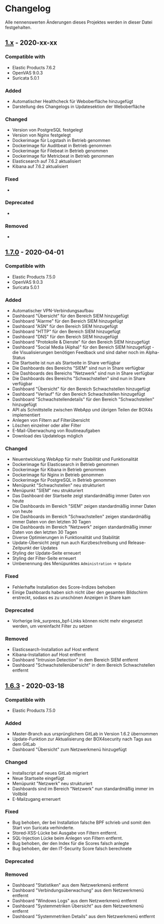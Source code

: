 # Changelog
Alle nennenswerten Änderungen dieses Projektes werden in dieser Datei festgehalten.

## [1.x](x) - 2020-xx-xx

### Compatible with
* Elastic Products 7.6.2
* OpenVAS 9.0.3
* Suricata 5.0.1

### Added
* Automatischer Healthcheck für Weboberfläche hinzugefügt
* Darstellung des Changelogs in Updatesektion der Weboberfläche

### Changed
* Version von PostgreSQL festgelegt
* Version von Nginx festgelegt
* Dockerimage für Logstash in Betrieb genommen
* Dockerimage für Auditbeat in Betrieb genommen
* Dockerimage für Filebeat in Betrieb genommen
* Dockerimage für Metricbeat in Betrieb genommen
* Elasticsearch auf 7.6.2 aktualisiert
* Kibana auf 7.6.2 aktualisiert

### Fixed
*

### Deprecated
*

### Removed
*

## [1.7.0](https://gitlab.am-gmbh.de/it-security/b4s/-/tags/1.7) - 2020-04-01

### Compatible with
* Elastic Products 7.5.0
* OpenVAS 9.0.3
* Suricata 5.0.1

### Added
* Automatischer VPN-Verbindungsaufbau
* Dashboard "Übersicht" für den Bereich SIEM hinzugefügt
* Dashboard "Alarme" für den Bereich SIEM hinzugefügt
* Dashboard "ASN" für den Bereich SIEM hinzugefügt
* Dashboard "HTTP" für den Bereich SIEM hinzugefügt
* Dashboard "DNS" für den Bereich SIEM hinzugefügt
* Dashboard "Protokolle & Dienste" für den Bereich SIEM hinzugefügt
* Dashboard "Social Media (Alpha)" für den Bereich SIEM hinzugefügt - die Visualisierungen benötigen Feedback und sind daher noch im Alpha-Status
* Die Startseite ist nun als Startseite in Share verfügbar
* Die Dashboards des Bereichs "SIEM" sind nun in Share verfügbar
* Die Dashboards des Bereichs "Netzwerk" sind nun in Share verfügbar
* Die Dashboards des Bereichs "Schwachstellen" sind nun in Share verfügbar
* Dashboard "Übersicht" für den Bereich Schwachstellen hinzugefügt
* Dashboard "Verlauf" für den Bereich Schwachstellen hinzugefügt
* Dashboard "Schwachstellendetails" für den Bereich "Schwachstellen" hinzugefügt
* API als Schnittstelle zwischen WebApp und übrigen Teilen der BOX4s implementiert
* Anlegen von Filtern auf Filterübersicht
* Löschen einzelner oder aller Filter
* E-Mail-Überwachung von Routineaufgaben
* Download des Updatelogs möglich

### Changed
* Neuentwicklung WebApp für mehr Stabilität und Funktionalität
* Dockerimage für Elasticsearch in Betrieb genommen
* Dockerimage für Kibana in Betrieb genommen
* Dockerimage für Nginx in Betrieb genommen
* Dockerimage für PostgreSQL in Betrieb genommen
* Menüpunkt "Schwachstellen" neu strukturiert
* Menüpunkt "SIEM" neu strukturiert
* Das Dashboard der Startseite zeigt standardmäßig immer Daten von heute
* Die Dashboards im Bereich "SIEM" zeigen standardmäßig immer Daten von heute
* Die Dashboards im Bereich "Schwachstellen" zeigen standardmäßig immer Daten von den letzten 30 Tagen
* Die Dashboards im Bereich "Netzwerk" zeigen standardmäßig immer Daten von den letzten 30 Tagen
* Diverse Optimierungen in Funktionalität und Stabilität
* Update-Übersicht zeigt nun auch Kurzbeschreibung und Release-Zeitpunkt der Updates
* Styling der Update-Seite erneuert
* Styling der Filter-Seite erneuert
* Umbenennung des Menüpunktes `Administration` -> `Update`

### Fixed
* Fehlerhafte Installation des Score-Indizes behoben
* Einige Dashboards haben sich nicht über den gesamten Bildschirm erstreckt, sodass es zu unschönen Anzeigen in Share kam

### Deprecated
* Vorherige link_surpress_bpf-Links können nicht mehr eingesetzt werden, um vereinfacht Filter zu setzen

### Removed
* Elasticsearch-Installation auf Host entfernt
* Kibana-Installation auf Host entfernt
* Dashboard "Intrusion Detection" in dem Bereich SIEM entfernt
* Dashboard "Schwachstellenübersicht" in dem Bereich Schwachstellen entfernt

## [1.6.3](https://gitlab.am-gmbh.de/it-security/b4s/-/tags/1.6.3) - 2020-03-18

### Compatible with
* Elastic Products 7.5.0

### Added
* Master-Branch aus ursprünglichem GitLab in Version 1.6.2 übernommen
* Update-Funktion zur Aktualisierung der BOX4security nach Tags aus dem GitLab
* Dashboard "Übersicht" zum Netzwerkmenü hinzugefügt

### Changed
* Installscript auf neues GitLab migriert
* Neue Startseite eingefügt
* Menüpunkt "Netzwerk" neu strukturiert
* Dashboards sind im Bereich "Netzwerk" nun standardmäßig immer im Vollbild
* E-Mailzugang erneruert

### Fixed
* Bug behoben, der bei Installation falsche BPF schrieb und somit den Start von Suricata verhinderte.
* Stored-XSS-Lücke bei Ausgabe von Filtern entfernt.
* SQL-Injection Lücke beim Anlegen von Filtern entfernt.
* Bug behoben, der den Index für die Scores falsch anlegte
* Bug behoben, der den IT-Security Score falsch berechnete

### Deprecated

### Removed
* Dashboard "Statistiken" aus dem Netzwerkmenü entfernt
* Dashboard "Verbindungsüberwachung" aus dem Netzwerkmenü entfernt
* Dashboard "Windows Logs" aus dem Netzwerkmenü entfernt
* Dashboard "Systemmetriken Übersicht" aus dem Netzwerkmenü entfernt
* Dashboard "Systemmetriken Details" aus dem Netzwerkmenü entfernt
